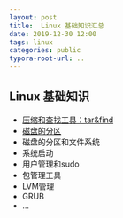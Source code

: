 ```yaml
---
layout: post
title:  Linux 基础知识汇总
date: 2019-12-30 12:00
tags: linux
categories: public
typora-root-url: ..
---
```



## Linux 基础知识

- [压缩和查找工具：tar&find](/linux-basics/2019/08/13/linux-tar-and-find.html)
- [磁盘的分区]()
- 磁盘的分区和文件系统
- 系统启动
- 用户管理和sudo
- 包管理工具
- LVM管理
- GRUB
- ...
